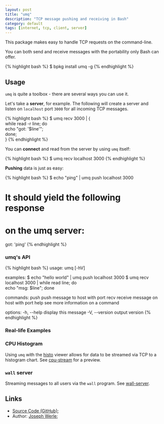 ```yaml
---
layout: post
title: "umq"
description: "TCP message pushing and receiving in Bash"
category: default
tags: [internet, tcp, client, server]
---
```



This package makes easy to handle TCP requests on the command-line.

You can both send and receive messages with the portability only Bash can offer.

{% highlight bash %}
$ bpkg install umq -g
{% endhighlight %}

## Usage

`umq` is quite a toolbox - there are several ways you can use it.

Let's take a **server**, for example.
The following will create a server and listen on `localhost` port `3000` for all incoming TCP messages.

{% highlight bash %}
$ umq recv 3000 | { \
  while read -r line; do \
    echo "got: '$line'"; \
  done; \
}
{% endhighlight %}

You can **connect** and read from the server by using `umq` itself:

{% highlight bash %}
$ umq recv localhost 3000
{% endhighlight %}

**Pushing** data is just as easy:

{% highlight bash %}
$ echo "ping" | umq push localhost 3000

# It should yield the following response
# on the umq server:
got: 'ping'
{% endhighlight %}

### umq's API

{% highlight bash %}
usage: umq <command> [-hV]

examples:
$ echo "hello world" | umq push localhost 3000
$ umq recv localhost 3000 | while read line; do \
  echo "msg: $line"; done

commands:
  push <host> <port>      push message to host with port
  recv <host> <port>      receive message on host with port
  help <command>          see more information on a command

options:
  -h, --help              display this message
  -V, --version           output version
{% endhighlight %}

### Real-life Examples

### CPU Histogram

Using `umq` with the [histo](https://github.com/visionmedia/histo) viewer allows for data to be streamed via TCP to a histogram chart.
See [cpu-stream](https://gist.github.com/jwerle/8076956) for a preview.

### `wall` server

Streaming messages to all users via the `wall` program. See [wall-server](https://github.com/jwerle/umq/blob/master/examples/wall-server.sh).

## Links

* [Source Code (GitHub)](https://github.com/bpkg/umq);
* Author: [Joseph Werle](https://github.com/jwerle);

